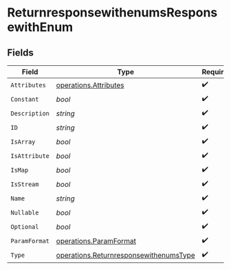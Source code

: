 # ReturnresponsewithenumsResponsewithEnum


## Fields

| Field                                                                                                   | Type                                                                                                    | Required                                                                                                | Description                                                                                             | Example                                                                                                 |
| ------------------------------------------------------------------------------------------------------- | ------------------------------------------------------------------------------------------------------- | ------------------------------------------------------------------------------------------------------- | ------------------------------------------------------------------------------------------------------- | ------------------------------------------------------------------------------------------------------- |
| `Attributes`                                                                                            | [operations.Attributes](../../../pkg/models/operations/attributes.md)                                   | :heavy_check_mark:                                                                                      | N/A                                                                                                     |                                                                                                         |
| `Constant`                                                                                              | *bool*                                                                                                  | :heavy_check_mark:                                                                                      | N/A                                                                                                     | false                                                                                                   |
| `Description`                                                                                           | *string*                                                                                                | :heavy_check_mark:                                                                                      | N/A                                                                                                     | ID of pet to update                                                                                     |
| `ID`                                                                                                    | *string*                                                                                                | :heavy_check_mark:                                                                                      | N/A                                                                                                     | 5a9fcb01caacc310dc6bab50                                                                                |
| `IsArray`                                                                                               | *bool*                                                                                                  | :heavy_check_mark:                                                                                      | N/A                                                                                                     | false                                                                                                   |
| `IsAttribute`                                                                                           | *bool*                                                                                                  | :heavy_check_mark:                                                                                      | N/A                                                                                                     | false                                                                                                   |
| `IsMap`                                                                                                 | *bool*                                                                                                  | :heavy_check_mark:                                                                                      | N/A                                                                                                     | false                                                                                                   |
| `IsStream`                                                                                              | *bool*                                                                                                  | :heavy_check_mark:                                                                                      | N/A                                                                                                     | false                                                                                                   |
| `Name`                                                                                                  | *string*                                                                                                | :heavy_check_mark:                                                                                      | N/A                                                                                                     | petId                                                                                                   |
| `Nullable`                                                                                              | *bool*                                                                                                  | :heavy_check_mark:                                                                                      | N/A                                                                                                     | false                                                                                                   |
| `Optional`                                                                                              | *bool*                                                                                                  | :heavy_check_mark:                                                                                      | N/A                                                                                                     | false                                                                                                   |
| `ParamFormat`                                                                                           | [operations.ParamFormat](../../../pkg/models/operations/paramformat.md)                                 | :heavy_check_mark:                                                                                      | N/A                                                                                                     | Template                                                                                                |
| `Type`                                                                                                  | [operations.ReturnresponsewithenumsType](../../../pkg/models/operations/returnresponsewithenumstype.md) | :heavy_check_mark:                                                                                      | N/A                                                                                                     | Long                                                                                                    |